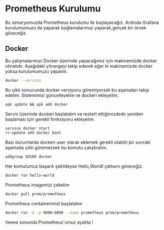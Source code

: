 # Prometheus Kurulumu

Bu senaryomuzda Prometheus kurulumu ile başlayacağız. Ardında Grafana kurulumumuzu da yaparak bağlamalarımızı yaparak,gerçek bir örnek göreceğiz.

## Docker
Bu çalışmalarımızı Docker üzerinde yapacağımız için makinemizde docker olmalıdır. Aşağıdaki yönergeyi takip ederek eğer ki makinemizde docker yoksa kurulumumuzu yapalım.

```bash
docker --version
```
Bu çıktı sonucunda docker versiyonu göremiyorsak bu aşamaları takip edelim.
Sistemimizi güncelleyelim ve dockeri ekleyelim.
```bash
apk update && apk add docker
```
Servis üzerinde dockeri başlatalım ve restart ettiğimizdede yeniden başlaması için gerekli fonksiyonu ekleyelim.
```bash
service docker start
rc-update add docker boot
```
Bazı durumlarda dockeri user olarak eklemek gerekli olabilir,bir sonraki aşamada çıktı göremezsek bu komutu çalıştıralım.
```bash
addgroup $USER docker
```
Her komutumuz başarılı şekildeyse Hello,World! çıktısını göreceğiz.
```bash
docker run hello-world
```

Prometheus imagemizi çekelim
```bash
docker pull prom/prometheus
```

Prometheus containerimizi başlatalım
```bash
docker run -d -p 9090:9090 --name prometheus prom/prometheus
```

Veeee sonunda Prometheus'umuz ayakta !